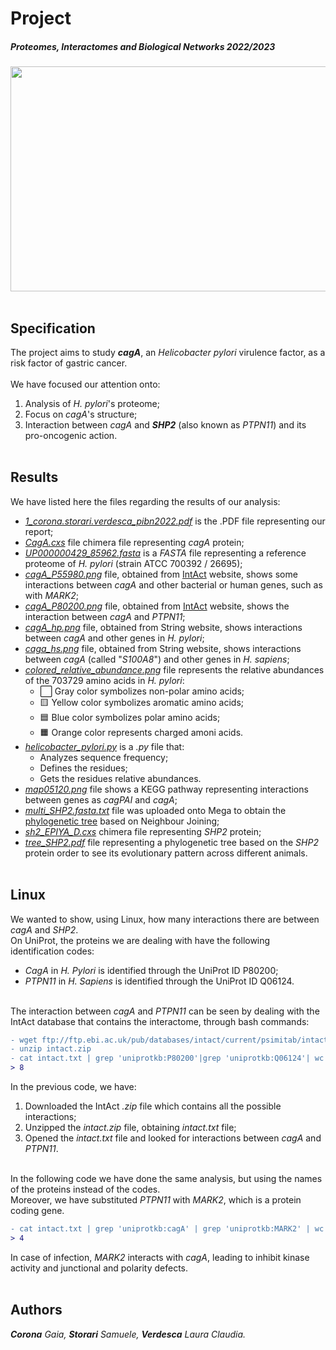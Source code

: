 # Project
##### Proteomes, Interactomes and Biological Networks 2022/2023
<img width="1014" height="360" src="https://user-images.githubusercontent.com/106587485/209847519-83c43328-4d87-426f-8e9f-1c7d46d1e4d1.jpg"> <br></br>

## Specification
The project aims to study ***cagA***, an _Helicobacter pylori_ virulence factor, as a risk factor of gastric cancer. <br></br>
We have focused our attention onto:
1. Analysis of _H. pylori_'s proteome;
2. Focus on _cagA_'s structure;
3. Interaction between _cagA_ and ***SHP2*** (also known as _PTPN11_) and its pro-oncogenic action. <br></br>

## Results
We have listed here the files regarding the results of our analysis:
* _[1_corona.storari.verdesca_pibn2022.pdf](https://github.com/samustora/PIBN/blob/main/1_corona.storari.verdesca_pibn2022.pdf)_ is the .PDF file representing our report;
* _[CagA.cxs](https://github.com/samustora/PIBN/blob/main/CagA.cxs)_ file chimera file representing _cagA_ protein;
* _[UP000000429_85962.fasta](https://github.com/samustora/PIBN/blob/main/UP000000429_85962.fasta)_ is a _FASTA_ file representing a reference proteome of _H. pylori_ (strain ATCC 700392 / 26695);
* _[cagA_P55980.png](https://github.com/samustora/PIBN/blob/main/cagA_P55980.png)_ file, obtained from [IntAct](https://www.ebi.ac.uk/intact/search?query=cagA) website, shows some interactions between _cagA_ and other bacterial or human genes, such as with _MARK2_;
* _[cagA_P80200.png](https://github.com/samustora/PIBN/blob/main/cagA_P80200.png)_ file, obtained from [IntAct](https://www.ebi.ac.uk/intact/search?query=cagA) website, shows the interaction between _cagA_ and _PTPN11_;
* _[cagA_hp.png](https://github.com/samustora/PIBN/blob/main/cagA_hp.png)_ file, obtained from String website, shows interactions between _cagA_ and other genes in _H. pylori_;
* _[caga_hs.png](https://github.com/samustora/PIBN/blob/main/caga_hs.png)_ file, obtained from String website, shows interactions between _cagA_ (called "_S100A8_") and other genes in _H. sapiens_;
* _[colored_relative_abundance.png](https://github.com/samustora/PIBN/blob/main/colored_relative_abundance.png)_ file represents the relative abundances of the 703729 amino acids in _H. pylori_:
  * ⬜️ Gray color symbolizes non-polar amino acids;
  * 🟨 Yellow color symbolizes aromatic amino acids;
  * 🟦 Blue color symbolizes polar amino acids;
  * 🟧 Orange color represents charged amoni acids.
* _[helicobacter_pylori.py](https://github.com/samustora/PIBN/blob/main/helicobacter_pylori.py)_ is a _.py_ file that:
  * Analyzes sequence frequency;
  * Defines the residues;
  * Gets the residues relative abundances.
* _[map05120.png](https://github.com/samustora/PIBN/blob/main/map05120.png)_ file shows a KEGG pathway representing interactions between genes as _cagPAI_ and _cagA_;
* _[multi_SHP2.fasta.txt](https://github.com/samustora/PIBN/blob/main/multi_SHP2.fasta.txt)_ file was uploaded onto Mega to obtain the [phylogenetic tree](https://github.com/samustora/PIBN/blob/main/tree_SHP2.pdf) based on Neighbour Joining;
* _[sh2_EPIYA_D.cxs](https://github.com/samustora/PIBN/blob/main/sh2_EPIYA_D.cxs)_ chimera file representing _SHP2_ protein;
* _[tree_SHP2.pdf](https://github.com/samustora/PIBN/blob/main/tree_SHP2.pdf)_ file representing a phylogenetic tree based on the _SHP2_ protein order to see its evolutionary pattern across different animals. <br></br>

## Linux
We wanted to show, using Linux, how many interactions there are between _cagA_ and _SHP2_. </br>
On UniProt, the proteins we are dealing with have the following identification codes:
* _CagA_ in _H. Pylori_ is identified through the UniProt ID P80200;
* _PTPN11_ in _H. Sapiens_ is identified through the UniProt ID Q06124. <br></br>

The interaction between _cagA_ and _PTPN11_ can be seen by dealing with the IntAct database that contains the interactome, through bash commands:
```diff
- wget ftp://ftp.ebi.ac.uk/pub/databases/intact/current/psimitab/intact.zip 
- unzip intact.zip
- cat intact.txt | grep 'uniprotkb:P80200'|grep 'uniprotkb:Q06124'| wc -l
> 8
```
In the previous code, we have:
1. Downloaded the IntAct _.zip_ file which contains all the possible interactions;
2. Unzipped the _intact.zip_ file, obtaining _intact.txt_ file;
3. Opened the _intact.txt_ file and looked for interactions between _cagA_ and _PTPN11_. <br></br>

In the following code we have done the same analysis, but using the names of the proteins instead of the codes. </br>
Moreover, we have substituted _PTPN11_ with _MARK2_, which is a protein coding gene.
```diff
- cat intact.txt | grep 'uniprotkb:cagA' | grep 'uniprotkb:MARK2' | wc -l
> 4
``` 
In case of infection, _MARK2_ interacts with _cagA_, leading to inhibit kinase activity and junctional and polarity defects. <br></br>

## Authors
***Corona** Gaia, **Storari** Samuele, **Verdesca** Laura Claudia.*
